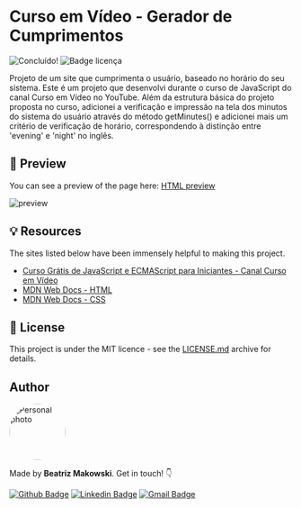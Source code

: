 # Curso em Vídeo - Gerador de Cumprimentos
![Concluído!](http://img.shields.io/static/v1?label=STATUS&message=FINISHED&color=GREEN&style=for-the-badge?style=plastic&logo=appveyor) ![Badge licença](https://img.shields.io/github/license/beatrizmakowski/Desafio-Cagpemini-2022)

Projeto de um site que cumprimenta o usuário, baseado no horário do seu sistema. Este é um projeto que desenvolvi durante o curso de JavaScript do canal Curso em Vídeo no YouTube. Além da estrutura básica do projeto proposta no curso, adicionei a verificação e impressão na tela dos minutos do sistema do usuário através do método getMinutes() e adicionei mais um critério de verificação de horário, correspondendo à distinção entre 'evening' e 'night' no inglês. 

## :eyes: Preview
You can see a preview of the page here: [HTML preview](https://htmlpreview.github.io/?https://github.com/beatrizmakowski/CEV-Gerador-de-Cumprimentos/blob/master/index.html)

![preview](https://user-images.githubusercontent.com/86008015/159190464-58483fa2-8fbf-47c8-82d5-35ab81a28bf7.gif)

## 💡 Resources
The sites listed below have been immensely helpful to making this project.
* [Curso Grátis de JavaScript e ECMAScript para Iniciantes - Canal Curso em Vídeo](https://www.youtube.com/playlist?list=PLHz_AreHm4dlsK3Nr9GVvXCbpQyHQl1o1)
* [MDN Web Docs - HTML](https://developer.mozilla.org/en-US/docs/Web/HTML)
* [MDN Web Docs - CSS](https://developer.mozilla.org/pt-BR/docs/Web/CSS)


## 📄 License

This project is under the MIT licence - see the [LICENSE.md](https://github.com/beatrizmakowski/Desafio-Cagpemini-2022/blob/main/LICENSE) archive for details.

## Author

<a href="https://github.com/beatrizmakowski"> <img style="border-radius: 50%" src="https://avatars.githubusercontent.com/u/86008015?v=4" width="100px;" alt="Personal photo"/> </a>

Made by **Beatriz Makowski**. Get in touch! 👇

[![Github Badge](https://img.shields.io/badge/-GitHub-black?style=flat-square&logo=Github&logoColor=white&link=https://github.com/beatrizmakowski)](https://github.com/beatrizmakowski)  [![Linkedin Badge](https://img.shields.io/badge/-LinkedIn-blue?style=flat-square&logo=Linkedin&logoColor=white&link=https://www.linkedin.com/in/beatriz-makowski/)](https://www.linkedin.com/in/beatriz-makowski/)  [![Gmail Badge](https://img.shields.io/badge/-Gmail-c14438?style=flat-square&logo=Gmail&logoColor=white&link=mailto:bemakow@gmail.com)](mailto:bemakow@gmail.com)
